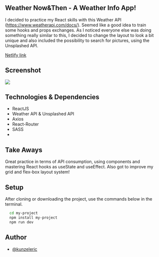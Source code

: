 ## Weather Now&Then - A Weather Info App!

I decided to practice my React skills with this Weather API (https://www.weatherapi.com/docs/). Seemed like a good idea to train some hooks and props exchanges.
As I noticed everyone else was doing something really similar to this, I decided to change the layout to look a bit unique and also included the possibility to search for pictures, using the Unsplashed API.

<a href="https://weather-react-nowandthen.netlify.app/" target="_blank">Netlify link<a/>

## Screenshot

<img src="https://github.com/kunzeleric/react_Weather/assets/114115220/24f34c57-60ce-4b03-a75b-95c59e22f9d8" />

## Technologies & Dependencies

- ReactJS
- Weather API & Unsplashed API
- Axios
- React-Router
- SASS
- 
  
## Take Aways

Great practice in terms of API consumption, using components and mastering React hooks as useState and useEffect.
Also got to improve my grid and flex-box layout system!

## Setup

After cloning or downloading the project, use the commands below in the terminal.

```bash
  cd my-project
  npm install my-project
  npm run dev
```
    
## Author

- [@kunzeleric](https://www.github.com/kunzeleric)

